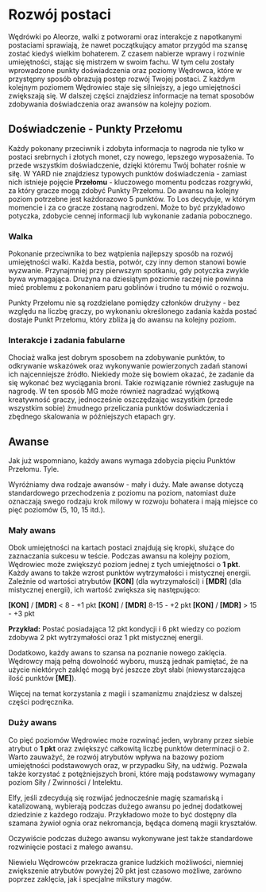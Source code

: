 # Rozwój postaci

Wędrówki po Aleorze, walki z potworami oraz interakcje z napotkanymi postaciami sprawiają, że nawet początkujący amator przygód ma szansę zostać kiedyś wielkim bohaterem. Z czasem nabierze wprawy i rozwinie umiejętności, stając się mistrzem w swoim fachu. W tym celu zostały wprowadzone punkty doświadczenia oraz poziomy Wędrowca, które w przystępny sposób obrazują postęp rozwój Twojej postaci. Z każdym kolejnym poziomem Wędrowiec staje się silniejszy, a jego umiejętności zwiększają się. W dalszej części znajdziesz informacje na temat sposobów zdobywania doświadczenia oraz awansów na kolejny poziom.

## Doświadczenie - Punkty Przełomu

Każdy pokonany przeciwnik i zdobyta informacja to nagroda nie tylko w postaci srebrnych i złotych monet, czy nowego, lepszego wyposażenia. To przede wszystkim doświadczenie, dzięki któremu Twój bohater rośnie w siłę. W YARD nie znajdziesz typowych punktów doświadczenia - zamiast nich istnieje pojęcie **Przełomu** - kluczowego momentu podczas rozgrywki, za który gracze mogą zdobyć Punkty Przełomu. Do awansu na kolejny poziom potrzebne jest każdorazowo 5 punktów. To Los decyduje, w którym momencie i za co gracze zostaną nagrodzeni. Może to być przykładowo potyczka, zdobycie cennej informacji lub wykonanie zadania pobocznego.

### Walka

Pokonanie przeciwnika to bez wątpienia najlepszy sposób na rozwój umiejętności walki. Każda bestia, potwór, czy inny demon stanowi bowie wyzwanie. Przynajmniej przy pierwszym spotkaniu, gdy potyczka zwykle bywa wymagająca. Drużyna na dziesiątym poziomie raczej nie powinna mieć problemu z pokonaniem paru goblinów i trudno tu mówić o rozwoju.

Punkty Przełomu nie są rozdzielane pomiędzy członków drużyny - bez względu na liczbę graczy, po wykonaniu określonego zadania każda postać dostaje Punkt Przełomu, który zbliża ją do awansu na kolejny poziom.

### Interakcje i zadania fabularne

Chociaż walka jest dobrym sposobem na zdobywanie punktów, to odkrywanie wskazówek oraz wykonywanie powierzonych zadań stanowi ich najcenniejsze źródło. Niekiedy może się bowiem okazać, że zadanie da się wykonać bez wyciągania broni. Takie rozwiązanie również zasługuje na nagrodę. W ten sposób MG może również nagradzać wyjątkową kreatywność graczy, jednocześnie oszczędzając wszystkim (przede wszystkim sobie) żmudnego przeliczania punktów doświadczenia i zbędnego skalowania w późniejszych etapach gry.

## Awanse

Jak już wspomniano, każdy awans wymaga zdobycia pięciu Punktów Przełomu. Tyle.

Wyróżniamy dwa rodzaje awansów - mały i duży. Małe awanse dotyczą standardowego przechodzenia z poziomu na poziom, natomiast duże oznaczają swego rodzaju krok milowy w rozwoju bohatera i mają miejsce co pięć poziomów (5, 10, 15 itd.).

### Mały awans

Obok umiejętności na kartach postaci znajdują się kropki, służące do zaznaczania sukcesu w teście. Podczas awansu na kolejny poziom, Wędrowiec może zwiększyć poziom jednej z tych umiejętności o **1 pkt**. Każdy awans to także wzrost punktów wytrzymałości i mistycznej energii. Zależnie od wartości atrybutów **[KON]** (dla wytrzymałości) i **[MDR]** (dla mistycznej energii), ich wartość zwiększa się następująco:

**[KON]** / **[MDR]** < 8 - +1 pkt
**[KON]** / **[MDR]** 8-15 - +2 pkt
**[KON]** / **[MDR]** > 15 - +3 pkt 

**Przykład:**
Postać posiadająca 12 pkt kondycji i 6 pkt wiedzy co poziom zdobywa 2 pkt wytrzymałości oraz 1 pkt mistycznej energii.

Dodatkowo, każdy awans to szansa na poznanie nowego zaklęcia. Wędrowcy mają pełną dowolność wyboru, muszą jednak pamiętać, że na użycie niektórych zaklęć mogą być jeszcze zbyt słabi (niewystarczająca ilość punktów **[ME]**). 

Więcej na temat korzystania z magii i szamanizmu znajdziesz w dalszej części podręcznika.

### Duży awans

Co pięć poziomów Wędrowiec może rozwinąć jeden, wybrany przez siebie atrybut o **1 pkt** oraz zwiększyć całkowitą liczbę punktów determinacji o 2. Warto zauważyć, że rozwój atrybutów wpływa na bazowy poziom umiejętności podstawowych oraz, w przypadku Siły, na udźwig. Pozwala także korzystać z potężniejszych broni, które mają podstawowy wymagany poziom Siły / Zwinności / Intelektu.

Elfy, jeśli zdecydują się rozwijać jednocześnie magię szamańską i katalizowaną, wybierają podczas dużego awansu po jednej dodatkowej dziedzinie z każdego rodzaju. Przykładowo może to być dostępny dla szamana żywioł ognia oraz nekromancja, będąca domeną magii kryształów.

Oczywiście podczas dużego awansu wykonywane jest także standardowe rozwinięcie postaci z małego awansu.

Niewielu Wędrowców przekracza granice ludzkich możliwości, niemniej zwiększenie atrybutów powyżej 20 pkt jest czasowo możliwe, zarówno poprzez zaklęcia, jak i specjalne mikstury magów. 